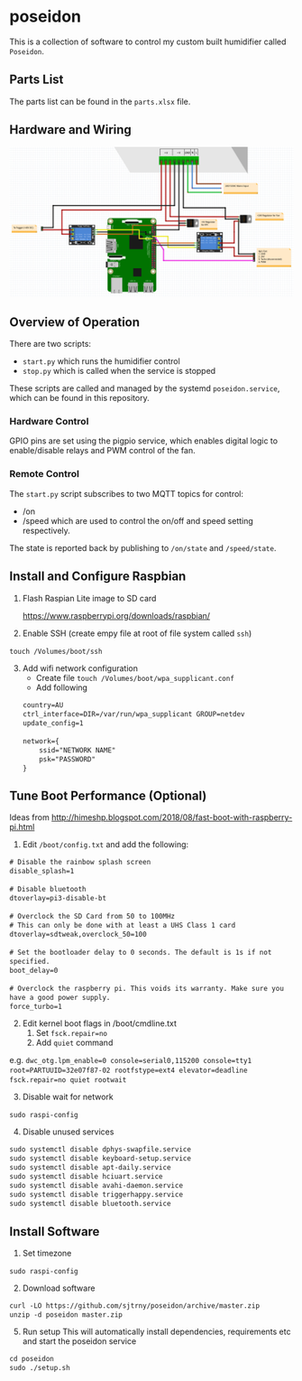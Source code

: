 # poseidon

This is a collection of software to control my custom built humidifier called `Poseidon`.

## Parts List

The parts list can be found in the `parts.xlsx` file.

## Hardware and Wiring

<img src="https://raw.githubusercontent.com/sjtrny/poseidon/master/wiring.png" width="800px"/>

## Overview of Operation

There are two scripts:

- `start.py` which runs the humidifier control
- `stop.py` which is called when the service is stopped

These scripts are called and managed by the systemd `poseidon.service`, which can be found in this repository.

### Hardware Control

GPIO pins are set using the pigpio service, which enables digital logic to enable/disable relays and PWM control of the fan.

### Remote Control

The `start.py` script subscribes to two MQTT topics for control:
- /on
- /speed
which are used to control the on/off and speed setting respectively.

The state is reported back by publishing to `/on/state` and `/speed/state`.

## Install and Configure Raspbian

1. Flash Raspian Lite image to SD card

	https://www.raspberrypi.org/downloads/raspbian/
	
2. Enable SSH (create empy file at root of file system called `ssh`)

`touch /Volumes/boot/ssh`

3. Add wifi network configuration
	- Create file
	`touch /Volumes/boot/wpa_supplicant.conf`
	- Add following
    ```
    country=AU
    ctrl_interface=DIR=/var/run/wpa_supplicant GROUP=netdev
    update_config=1

    network={
        ssid="NETWORK NAME"
        psk="PASSWORD"
    }
    ```

## Tune Boot Performance (Optional)

Ideas from http://himeshp.blogspot.com/2018/08/fast-boot-with-raspberry-pi.html

1. Edit `/boot/config.txt` and add the following:

```
# Disable the rainbow splash screen
disable_splash=1

# Disable bluetooth 
dtoverlay=pi3-disable-bt
 
# Overclock the SD Card from 50 to 100MHz
# This can only be done with at least a UHS Class 1 card 
dtoverlay=sdtweak,overclock_50=100
 
# Set the bootloader delay to 0 seconds. The default is 1s if not specified. 
boot_delay=0

# Overclock the raspberry pi. This voids its warranty. Make sure you have a good power supply.
force_turbo=1
```

2. Edit kernel boot flags in /boot/cmdline.txt
	1. Set `fsck.repair=no`
	2. Add `quiet` command

e.g. `dwc_otg.lpm_enable=0 console=serial0,115200 console=tty1 root=PARTUUID=32e07f87-02 rootfstype=ext4 elevator=deadline fsck.repair=no quiet rootwait`

3. Disable wait for network

``sudo raspi-config``

4. Disable unused services

```
sudo systemctl disable dphys-swapfile.service
sudo systemctl disable keyboard-setup.service
sudo systemctl disable apt-daily.service
sudo systemctl disable hciuart.service
sudo systemctl disable avahi-daemon.service
sudo systemctl disable triggerhappy.service
sudo systemctl disable bluetooth.service
```

## Install Software

1. Set timezone

`sudo raspi-config`

2. Download software
```
curl -LO https://github.com/sjtrny/poseidon/archive/master.zip
unzip -d poseidon master.zip
```
5. Run setup
This will automatically install dependencies, requirements etc and start the poseidon service
```
cd poseidon
sudo ./setup.sh
```
